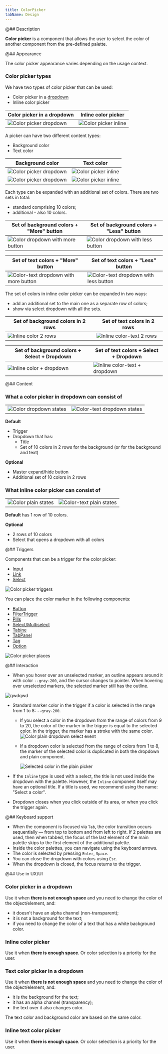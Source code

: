 ```yaml
---
title: ColorPicker
tabName: Design
---
```


@## Description

**Color picker** is a component that allows the user to select the color of another component from the pre-defined palette.

@## Appearance

The color picker appearance varies depending on the usage context.

### Color picker types

We have two types of color picker that can be used:

- Color picker in a [dropdown](/components/dropdown/)
- Inline color picker

| Color picker in a dropdown                            | Inline color picker                              |
| ----------------------------------------------------- | ------------------------------------------------ |
| ![Color picker dropdown](static/cp-type-dropdown.png) | ![Color picker inline](static/cp-type-plain.png) |

A picker can have two different content types:

- Background color
- Text color

| Background color                                      | Text color                                             |
| ----------------------------------------------------- | ------------------------------------------------------ |
| ![Color picker dropdown](static/cp-type-dropdown.png) | ![Color picker inline](static/cp-type-dropdown-ct.png) |
| ![Color picker dropdown](static/cp-type-plain.png)    | ![Color picker inline](static/cp-type-plain-ct.png)    |

Each type can be expanded with an additional set of colors. There are two sets in total:

- standard comprising 10 colors;
- additional - also 10 colors.

| Set of background colors + "More" button                           | Set of background colors + "Less" button                           |
| ------------------------------------------------------------------ | ------------------------------------------------------------------ |
| ![Color dropdown with more button](static/cp-type-dropdown+bm.png) | ![Color dropdown with less button](static/cp-type-dropdown+bl.png) |

| Set of text colors + "More" button                                         | Set of text colors + "Less" button                                         |
| -------------------------------------------------------------------------- | -------------------------------------------------------------------------- |
| ![Color-text dropdown with more button](static/cp-type-dropdown-ct+bm.png) | ![Color-text dropdown with less button](static/cp-type-dropdown-ct+bl.png) |

The set of colors in inline color picker can be expanded in two ways:

- add an additional set to the main one as a separate row of colors;
- show via select dropdown with all the sets.

| Set of background colors in 2 rows                     | Set of text colors in 2 rows                                 |
| ------------------------------------------------------ | ------------------------------------------------------------ |
| ![Inline color 2 rows](static/cp-type-plain-ext-c.png) | ![Inline color-text 2 rows](static/cp-type-plain-ext-ct.png) |

| Set of background colors + Select + Dropdown              | Set of text colors + Select + Dropdown                          |
| --------------------------------------------------------- | --------------------------------------------------------------- |
| ![Inline color + dropdown](static/cp-type-plain+dd-c.png) | ![Inline color-text + dropdown](static/cp-type-plain+dd-ct.png) |

@## Content

### What a color picker in dropdown can consist of

|                                                                |                                                                      |
| -------------------------------------------------------------- | -------------------------------------------------------------------- |
| ![Color dropdown states](static/cp-type-dropdown-c-states.png) | ![Color-text dropdown states](static/cp-type-dropdown-ct-states.png) |

**Default**

- Trigger
- Dropdown that has:
  - Title
  - Set of 10 colors in 2 rows for the background (or for the background and text)

**Optional**

- Master expand/hide button
- Additional set of 10 colors in 2 rows

### What inline color picker can consist of

|                                                          |                                                                |
| -------------------------------------------------------- | -------------------------------------------------------------- |
| ![Color plain states](static/cp-type-plain-c-states.png) | ![Color-text plain states](static/cp-type-plain-ct-states.png) |

**Default** has 1 row of 10 colors.

**Optional**

- 2 rows of 10 colors
- Select that opens a dropdown with all colors

@## Triggers

Components that can be a trigger for the color picker:

- [Input](/components/input/)
- [Link](/components/link/)
- [Select](/components/select/)

![Color picker triggers](static/cp-triggers.png)

You can place the color marker in the following components:

- [Button](/components/button/)
- [FilterTrigger](/components/filter-trigger/)
- [Pills](/components/pills/)
- [Select/Multiselect](/components/select/)
- [Tabine](/components/tab-line/)
- [TabPanel](/components/tab-panel/)
- [Tag](/components/tag/)
- [Option](/components/dropdown-menu/#a66af9)

![Color picker places](static/cp-places.png)

@## Interaction

- When you hover over an unselected marker, an outline appears around it with color `--gray-200`, and the cursor changes to pointer. When hovering over unselected markers, the selected marker still has the outline.

![qwdqwd](static/cp-plaint+dd-trigger.png)

- Standard marker color in the trigger if a color is selected in the range from 1 to 8: `--gray-200`.

  - If you select a color in the dropdown from the range of colors from 9 to 20, the color of the marker in the trigger is equal to the selected color. In the trigger, the marker has a stroke with the same color.
    ![Color plain dropdown select event](static/cp-plain-select-e.png)
  - If a dropdown color is selected from the range of colors from 1 to 8, the marker of the selected color is duplicated in both the dropdown and plain component.

    ![Selected color in the plain picker](static/cp-plain-select-states.png)

- If the `Inline` type is used with a select, the title is not used inside the dropdown with the palette. However, the `Inline` component itself may have an optional title. If a title is used, we recommend using the name: "Select a color".
- Dropdown closes when you click outside of its area, or when you click the trigger again.

@## Keyboard support

- When the component is focused via `Tab`, the color transition occurs sequentially — from top to bottom and from left to right. If 2 palettes are used, then when tabbed, the focus of the last element of the main palette skips to the first element of the additional palette.
- Inside the color palettes, you can navigate using the keyboard arrows.
- The color is selected by pressing `Enter`, `Space`.
- You can close the dropdown with colors using `Esc`.
- When the dropdown is closed, the focus returns to the trigger.

@## Use in UX/UI

### Color picker in a dropdown

Use it when **there is not enough space** and you need to change the color of the object/element, and:

- it doesn't have an alpha channel (non-transparent);
- it is not a background for the text;
- if you need to change the color of a text that has a white background color.

### Inline color picker

Use it when **there is enough space**. Or color selection is a priority for the user.

### Text color picker in a dropdown

Use it when **there is not enough space** and you need to change the color of the object/element, and:

- it is the background for the text;
- it has an alpha channel (transparency);
- the text over it also changes color.

The text color and background color are based on the same color.

### Inline text color picker

Use it when **there is enough space**. Or color selection is a priority for the user.
